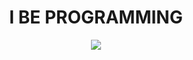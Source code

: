 


<h1 align='center'> I BE PROGRAMMING</h1>

<p align='center'>
  <img src= "https://64.media.tumblr.com/6bf05dce890b1acc34b3841ea6d27690/tumblr_mw4z5hTzSG1r7k95zo1_500.gifv">
</p>
